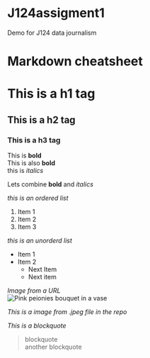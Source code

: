# J124assigment1
Demo for J124 data journalism
# Markdown cheatsheet 

# This is a h1 tag
## This is a h2 tag
### This is a h3 tag 

This is **bold** <br/>
This is also __bold__ <br/>
this is _italics_

Lets combine **bold** and _italics_

*this is an ordered list*
1. Item 1
2. Item 2
3. Item 3

_this is an unorderd list_
* Item 1
* Item 2
     * Next Item
     * Next item

*Image from a URL* <br/>
![Pink peionies bouquet in a vase](https://dy1yydbfzm05w.cloudfront.net/media/catalog/product/cache/39b52c4cabb46819553175347e38b212/f/a/famingo_peony_vase.jpg)

*This is a image from .jpeg file in the repo*<br/>

*This is a blockquote*
> blockquote<br/>
> another blockquote

